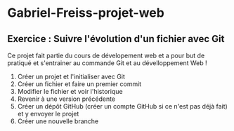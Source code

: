 # Gabriel-Freiss-projet-web

## Exercice : Suivre l'évolution d'un fichier avec Git

Ce projet fait partie du cours de dévelopement web et a pour but de pratiqué et s'entrainer au commande Git et au dévelloppement Web !

1. Créer un projet et l'initialiser avec Git
2. Créer un fichier et faire un premier commit
3. Modifier le fichier et voir l'historique
4. Revenir à une version précédente
5. Créer un dépôt GitHub (créer un compte GitHub si ce n'est pas déjà fait) et y envoyer le projet
6. Créer une nouvelle branche 
